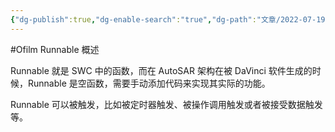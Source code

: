 ```yaml
---
{"dg-publish":true,"dg-enable-search":"true","dg-path":"文章/2022-07-19 Runnables 可运行实体.md","permalink":"/文章/2022-07-19 Runnables 可运行实体/","dgEnableSearch":"true","dgPassFrontmatter":true,"created":"2023-02-10T23:08:38.000+08:00","updated":"2023-11-14T13:35:37.878+08:00"}
---
```


#Ofilm 
Runnable 概述

Runnable 就是 SWC 中的函数，而在 AutoSAR 架构在被 DaVinci 软件生成的时候，Runnable 是空函数，需要手动添加代码来实现其实际的功能。

Runnable 可以被触发，比如被定时器触发、被操作调用触发或者被接受数据触发等。